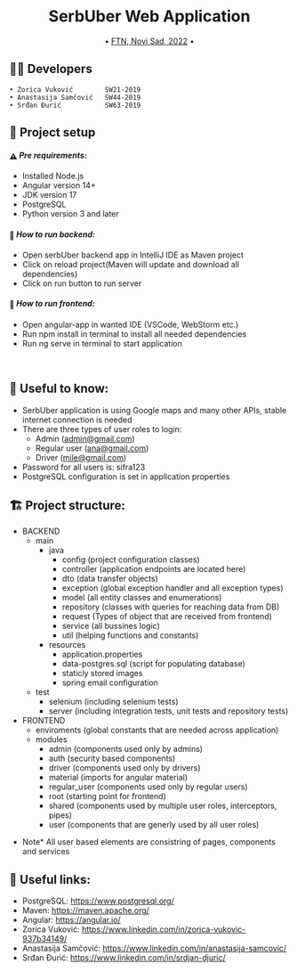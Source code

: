 
<h1 align="center">
  SerbUber Web Application
  <br>
</h1>

<p align="center">
  • <a href="#-project-setup-and-commands">FTN, Novi Sad, 2022</a>
  •
</p>


## 👨‍💻 Developers
    • Zorica Vuković        SW21-2019
    • Anastasija Samčović   SW44-2019
    • Srđan Đurić           SW63-2019

## 🚀 Project setup

#### <span style="vertical-align: middle">:warning:</span> *Pre requirements:*

- Installed Node.js
- Angular version 14+
- JDK version 17
- PostgreSQL
- Python version 3 and later

#### <span style="vertical-align: middle">:floppy_disk:</span> *How to run backend:*

- Open serbUber backend app in IntelliJ IDE as Maven project
- Click on reload project(Maven will update and download all dependencies)
- Click on run button to run server

#### <span style="vertical-align: middle">:floppy_disk:</span> *How to run frontend:*

- Open angular-app in wanted IDE (VSCode, WebStorm etc.)
- Run npm install in terminal to install all needed dependencies
- Run ng serve in terminal to start application

<br>

## 🤝 Useful to know:
- SerbUber application is using Google maps and many other APIs, stable internet connection is needed
- There are three types of user roles to login:
    - Admin (admin@gmail.com)
    - Regular user (ana@gmail.com)
    - Driver (mile@gmail.com)
- Password for all users is: sifra123
- PostgreSQL configuration is set in application properties

## 🏗️ Project structure:
- BACKEND
    - main
        - java
            - config (project configuration classes)
            - controller (application endpoints are located here)
            - dto (data transfer objects)
            - exception (global exception handler and all exception types)
            - model (all entity classes and enumerations)
            - repository (classes with queries for reaching data from DB)
            - request (Types of object that are received from frontend)
            - service (all bussines logic)
            - util (helping functions and constants)
        - resources
            - application.properties
            - data-postgres.sql (script for populating database)
            - staticly stored images
            - spring email configuration
    - test
        - selenium (including selenium tests)
        - server (including integration tests, unit tests and repository tests)
- FRONTEND
    - enviroments (global constants that are needed across application)
    - modules
        - admin (components used only by admins)
        - auth (security based components)
        - driver (components used only by drivers)
        - material (imports for angular material)
        - regular_user (components used only by regular users)
        - root (starting point for frontend)
        - shared (components used by multiple user roles, interceptors, pipes)
        - user (components that are generly used by all user roles)
* Note* All user based elements are consistring of pages, components and services


## 📎 Useful links:

- PostgreSQL: https://www.postgresql.org/
- Maven: https://maven.apache.org/
- Angular: https://angular.io/
- Zorica Vuković: https://www.linkedin.com/in/zorica-vukovic-937b34149/
- Anastasija Samčović: https://www.linkedin.com/in/anastasija-samcovic/
- Srđan Đurić: https://www.linkedin.com/in/srdjan-djuric/


